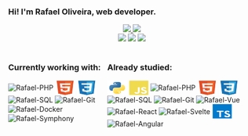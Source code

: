 ### Hi! I'm Rafael Oliveira, web developer.

<div align="center">
  <a href="https://raf1nho.github.io/portfolio/">
  <img height="180em" src="https://github-readme-stats.vercel.app/api?username=Raf1nho&show_icons=true&theme=dark&include_all_commits=true&count_private=true"/>
  <img height="180em" src="https://github-readme-stats.vercel.app/api/top-langs/?username=Raf1nho&layout=compact&langs_count=7&theme=dark"/>
</div>
  <div align="center">
  <a href="https://www.linkedin.com/in/rafael-wos96/" target="_blank"><img src="https://img.shields.io/badge/-LinkedIn-%230077B5?style=for-the-badge&logo=linkedin&logoColor=white"></a>
  <a href = "mailto:rafaelwos96@gmail.com"><img src="https://img.shields.io/badge/-Gmail-%23333?style=for-the-badge&logo=gmail&logoColor=white"></a>
  <a href="https://twitter.com/raf1nho" target="_blank"><img src="https://img.shields.io/badge/Twitter-1DA1F2?style=for-the-badge&logo=twitter&logoColor=white"></a>  
</div>
  
<div style="display: flex;
    justify-content: space-evenly;">
  <div style="display: inline_block"><br>
    <h3>Currently working with:</h3>
    <img align="center" title="PHP" alt="Rafael-PHP" height="30" width="40" src="https://cdn.jsdelivr.net/gh/devicons/devicon/icons/php/php-plain.svg" />
    <img align="center" title="HTML" alt="Rafael-HTML" height="30" width="40" src="https://raw.githubusercontent.com/devicons/devicon/master/icons/html5/html5-original.svg">
    <img align="center" title="CSS" alt="Rafael-CSS" height="30" width="40" src="https://raw.githubusercontent.com/devicons/devicon/master/icons/css3/css3-original.svg">
    <img align="center" title="MySQL" alt="Rafael-SQL" height="30" width="40" src="https://cdn.jsdelivr.net/gh/devicons/devicon/icons/mysql/mysql-plain.svg">
    <img align="center" title="Git" alt="Rafael-Git" height="30" width="40" src="https://cdn.jsdelivr.net/gh/devicons/devicon/icons/git/git-plain.svg">
    <img align="center" title="Docker" alt="Rafael-Docker" height="30" width="40" src="https://cdn.jsdelivr.net/gh/devicons/devicon/icons/docker/docker-plain.svg">
    <img align="center" title="Symphony" alt="Rafael-Symphony" height="30" width="30" src="https://www.vendev.in/assets/img/symfony.png">

  </div>
  <div style="display: inline_block"><br>
    <h3>Already studied:</h3>
    <img align="center" title="Python" alt="Rafael-Python" height="30" width="40" src="https://raw.githubusercontent.com/devicons/devicon/master/icons/python/python-original.svg">
    <img align="center" title="Javascript" alt="Rafael-Js" height="30" width="40" src="https://raw.githubusercontent.com/devicons/devicon/master/icons/javascript/javascript-plain.svg">
    <img align="center" title="PHP" alt="Rafael-PHP" height="30" width="40" src="https://cdn.jsdelivr.net/gh/devicons/devicon/icons/php/php-plain.svg" />
    <img align="center" title="HTML" alt="Rafael-HTML" height="30" width="40" src="https://raw.githubusercontent.com/devicons/devicon/master/icons/html5/html5-original.svg">
    <img align="center" title="CSS" alt="Rafael-CSS" height="30" width="40" src="https://raw.githubusercontent.com/devicons/devicon/master/icons/css3/css3-original.svg">
    <img align="center" title="MySQL" alt="Rafael-SQL" height="30" width="40" src="https://cdn.jsdelivr.net/gh/devicons/devicon/icons/mysql/mysql-plain.svg">
    <img align="center" title="Git" alt="Rafael-Git" height="30" width="40" src="https://cdn.jsdelivr.net/gh/devicons/devicon/icons/git/git-plain.svg">
    <img align="center" title="Vue.Js" alt="Rafael-Vue" height="30" width="40" src="https://cdn.jsdelivr.net/gh/devicons/devicon/icons/vuejs/vuejs-original.svg">
    <img align="center" title="ReactJS" alt="Rafael-React" height="30" width="40" src="https://cdn.jsdelivr.net/gh/devicons/devicon/icons/react/react-original.svg">
    <img align="center" title="Svelte" alt="Rafael-Svelte" height="30" width="40" src="https://cdn.jsdelivr.net/gh/devicons/devicon/icons/svelte/svelte-original.svg">  
    <img align="center" title="Typescript" alt="Rafael-Ts" height="30" width="40" src="https://raw.githubusercontent.com/devicons/devicon/master/icons/typescript/typescript-plain.svg">
    <img align="center" title="Angular" alt="Rafael-Angular" height="30" width="40" src="https://cdn.jsdelivr.net/gh/devicons/devicon/icons/angularjs/angularjs-plain.svg">
  </div>
<div>
  
